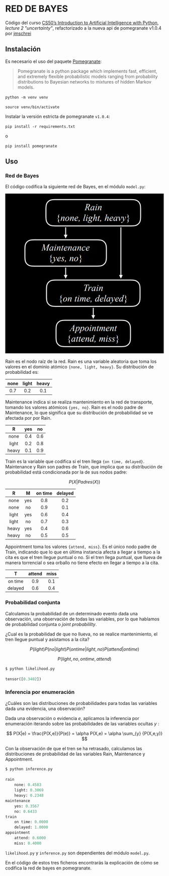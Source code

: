 RED DE BAYES
============

Código del curso [CS50’s Introduction to Artificial Intelligence with Python](https://cs50.harvard.edu/ai/2024/), _lecture 2 "uncertainty"_, refactorizado a la nueva api de pomegranate v1.0.4 por [jmschrei](https://github.com/jmschrei/pomegranate/issues/1062)


## Instalación

Es necesario el uso del paquete [Pomegranate](https://pomegranate.readthedocs.io/en/stable/index.html):

> Pomegranate is a python package which implements fast, efficient, and extremely flexible probabilistic models ranging from probability distributions to Bayesian networks to mixtures of hidden Markov models.

`python -m venv venv`

`source venv/bin/activate`

Instalar la versión estricta de pomegranate `v1.0.4`:

`pip install -r requirements.txt`

o

`pip install pomegranate`

## Uso

### Red de Bayes

El código codifica la siguiente red de Bayes, en el módulo `model.py`:

![](doc/bayesiannetwork.png)

Rain es el nodo raíz de la red. Rain es una variable aleatoria que toma los valores en el dominio atómico `{none, light, heavy}`. Su distribución de probabilidad es:

| none  | light | heavy |
| :---: | :---: | :---: |
|  0.7  |  0.2	|  0.1  |

Maintenance indica si se realiza mantenimiento en la red de transporte, tomando los valores atómicos `{yes, no}`. Rain es el nodo padre de Maintenance, lo que significa que su distribución de probabilidad se ve afectada por por Rain. 

| R     | yes | no  |
| :----:| :-: |:---:|
| none  | 0.4 | 0.6 |
| light | 0.2 | 0.8 |
| heavy | 0.1 | 0.9 |

Train es la variable que codifica si el tren llega `{on time, delayed}`. Maintenance y Rain son padres de Train, que implica que su distribución de probabilidad está condicionada por la de sus nodos padre:

 $$ P(X | Padres(X)) $$

| R     | M   | on time | delayed |
|:-----:|:---:|:-------:|:-------:|
| none  | yes | 0.8     | 0.2     |
| none  | no  | 0.9     | 0.1     |
| light | yes | 0.6     | 0.4     |
| light | no  | 0.7     | 0.3     |
| heavy | yes | 0.4     | 0.6     |
| heavy | no  | 0.5     | 0.5     |


Appointment toma los valores `{attend, miss}`. Es el único nodo padre de Train, indicando que lo que en última instancia afecta a llegar a tiempo a la cita es que el tren llegue puntual o no. Si el tren llega puntual, que llueva de manera torrencial o sea orballo no tiene efecto en llegar a tiempo a la cita.

| T        | attend | miss |
| :-------:|:------:|:----:|
| on time  | 0.9    | 0.1  |
| delayed  | 0.6    | 0.4  |

### Probabilidad conjunta

Calculamos la probabilidad de un determinado evento dada una observación, una observación de todas las variables, por lo que hablamos de probabilidad conjunta o _joint probabililty_.

¿Cual es la probabilidad de que no llueva, no se realice mantenimiento, el tren llegue puntual y asistamos a la cita?

$$ P(light)P(no | light)P(on time | light, no)P(attend | on time) $$

 $$ P(light, no, on time, attend) $$


```python
$ python likelihood.py

tensor([0.3402])
```

### Inferencia por enumeración

¿Cuáles son las distribuciones de probabilidades para todas las variables dada una evidencia, una observación?

Dada una observación o evidencia $e$, aplicamos la inferencia por enumeración iterando sobre las probabilidades de las variables ocultas $y$ :

 $$ P(X|e) = \frac{P(X,e)}{P(e)} = \alpha P(X,e) = \alpha \sum_{y} {P(X,e,y)} $$

Con la observación de que el tren se ha retrasado, calculamos las distribuciones de probabilidad de las variables Rain, Maintenance y Appointment.

```python
$ python inference.py

rain
    none: 0.4583
    light: 0.3069
    heavy: 0.2348
maintenance
    yes: 0.3567
    no: 0.6433
train
    on time: 0.0000
    delayed: 1.0000
appointment
    attend: 0.6000
    miss: 0.4000
```

`likelihood.py` y `inference.py` son dependientes del módulo `model.py`.

En el código de estos tres ficheros encontrarás la explicación de cómo se codifica la red de bayes en pomegranate.
